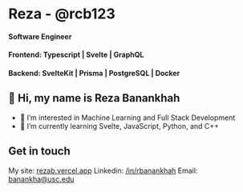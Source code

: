 # Reza - @rcb123
#### Software Engineer <br/>
#### Frontend:  Typescript | Svelte | GraphQL <br/>
#### Backend: SvelteKit | Prisma | PostgreSQL | Docker <br/>

## 👋 Hi, my name is Reza Banankhah
- 👀 I’m interested in Machine Learning and Full Stack Development
- 🌱 I’m currently learning Svelte, JavaScript, Python, and C++

## Get in touch 
My site: [rezab.vercel.app](https://rezab.vercel.app)
Linkedin: [/in/rbanankhah](www.linkedin.com/in/rbanankhah/)
Email: banankha@usc.edu
